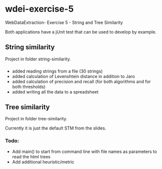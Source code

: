wdei-exercise-5
===============

WebDataExtraction- Exercise 5 - String and Tree Similarity

Both applications have a jUnit test that can be used to develop by example.

String similarity
---------------
Project in folder string-similarity.

### 
- added reading strings from a file (30 strings)
- added calculation of Levenshtein distance in addition to Jaro
- added calculation of precision and recall (for both algorithms and for both thresholds)
- added writing all the data to a spreadsheet


Tree similarity
-------------
Project in folder tree-similarity.

Currently it is just the default STM from the slides.

### Todo:
- Add main() to start from command line with file names as parameters to read the html trees
- Add additional heuristic/metric


